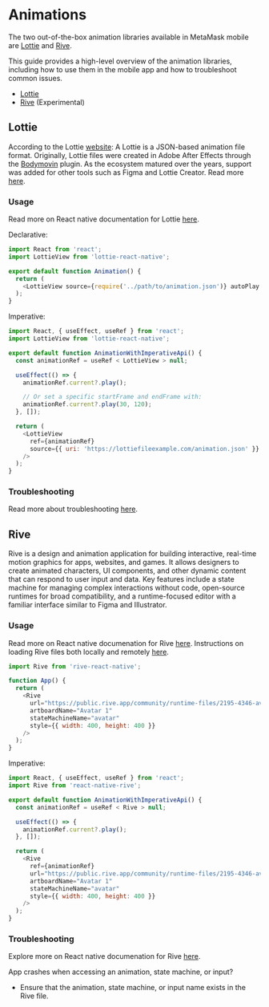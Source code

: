 # Animations

The two out-of-the-box animation libraries available in MetaMask mobile are [Lottie](https://github.com/lottie-react-native/lottie-react-native) and [Rive](https://github.com/rive-app/rive-react-native).

This guide provides a high-level overview of the animation libraries, including how to use them in the mobile app and how to troubleshoot common issues.

- [Lottie](#lottie)
- [Rive](#tools-for-identifying-re-renders) (Experimental)

## Lottie

According to the Lottie [website](https://lottiefiles.com/what-is-lottie): A Lottie is a JSON-based animation file format. Originally, Lottie files were created in Adobe After Effects through the [Bodymovin](https://aescripts.com/bodymovin/) plugin. As the ecosystem matured over the years, support was added for other tools such as Figma and Lottie Creator. Read more [here](https://lottiefiles.com/lottie-creator).

### Usage

Read more on React native documentation for Lottie [here](https://airbnb.io/lottie/#/react-native).

Declarative:

```javascript
import React from 'react';
import LottieView from 'lottie-react-native';

export default function Animation() {
  return (
    <LottieView source={require('../path/to/animation.json')} autoPlay loop />
  );
}
```

Imperative:

```javascript
import React, { useEffect, useRef } from 'react';
import LottieView from 'lottie-react-native';

export default function AnimationWithImperativeApi() {
  const animationRef = useRef < LottieView > null;

  useEffect(() => {
    animationRef.current?.play();

    // Or set a specific startFrame and endFrame with:
    animationRef.current?.play(30, 120);
  }, []);

  return (
    <LottieView
      ref={animationRef}
      source={{ uri: 'https://lottiefileexample.com/animation.json' }}
    />
  );
}
```

### Troubleshooting

Read more about troubleshooting [here](https://airbnb.io/lottie/#/react-native?id=troubleshooting).

## Rive

Rive is a design and animation application for building interactive, real-time motion graphics for apps, websites, and games. It allows designers to create animated characters, UI components, and other dynamic content that can respond to user input and data. Key features include a state machine for managing complex interactions without code, open-source runtimes for broad compatibility, and a runtime-focused editor with a familiar interface similar to Figma and Illustrator.

### Usage

Read more on React native documenation for Rive [here](https://rive.app/docs/runtimes/react-native/react-native). Instructions on loading Rive files both locally and remotely [here](https://rive.app/docs/runtimes/react-native/loading-rive-to-expo).

```javascript
import Rive from 'rive-react-native';

function App() {
  return (
    <Rive
      url="https://public.rive.app/community/runtime-files/2195-4346-avatar-pack-use-case.riv"
      artboardName="Avatar 1"
      stateMachineName="avatar"
      style={{ width: 400, height: 400 }}
    />
  );
}
```

Imperative:

```javascript
import React, { useEffect, useRef } from 'react';
import Rive from 'react-native-rive';

export default function AnimationWithImperativeApi() {
  const animationRef = useRef < Rive > null;

  useEffect(() => {
    animationRef.current?.play();
  }, []);

  return (
    <Rive
      ref={animationRef}
      url="https://public.rive.app/community/runtime-files/2195-4346-avatar-pack-use-case.riv"
      artboardName="Avatar 1"
      stateMachineName="avatar"
      style={{ width: 400, height: 400 }}
    />
  );
}
```

### Troubleshooting

Explore more on React native documenation for Rive [here](https://rive.app/docs/runtimes/react-native/react-native).

App crashes when accessing an animation, state machine, or input?

- Ensure that the animation, state machine, or input name exists in the Rive file.
